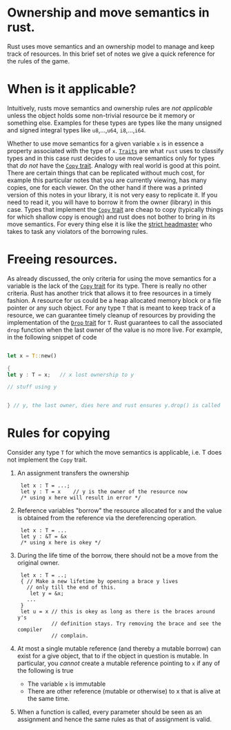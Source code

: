 # Ownership and move semantics in rust.

Rust uses move semantics and an ownership model to manage and keep
track of resources. In this brief set of notes we give a quick
reference for the rules of the game.

# When is it applicable?

Intuitively, rusts move semantics and ownership rules are _not
applicable_ unless the object holds some non-trivial resource be it
memory or something else. Examples for these types are types like the
many unsigned and signed integral types like `u8`,...,`u64`,
`i8`,...,`i64`.

Whether to use move semantics for a given variable `x` is in essence a
property associated with the type of `x`. [`Traits`][traits] are what
`rust` uses to classify types and in this case rust decides to use
move semantics only for types that _do not_ have the [`Copy`
trait][trait-Copy]. Analogy with real world is good at this
point. There are certain things that can be replicated without much
cost, for example this particular notes that you are currently
viewing, has many copies, one for each viewer. On the other hand if
there was a printed version of this notes in your library, it is not
very easy to replicate it. If you need to read it, you will have to
borrow it from the owner (library) in this case. Types that implement
the [`Copy` trait][trait-Copy] are cheap to copy (typically things for
which shallow copy is enough) and rust does not bother to bring in its
move semantics. For every thing else it is like the [strict
headmaster][strict-headmaster] who takes to task any violators of the
borrowing rules.

# Freeing resources.

As already discussed, the only criteria for using the move semantics
for a variable is the lack of the [`Copy` trait][trait-Copy] for its
type. There is really no other criteria. Rust has another trick that
allows it to free resources in a timely fashion. A resource for us
could be a heap allocated memory block or a file pointer or any such
object. For any type `T` that is meant to keep track of a resource, we
can guarantee timely cleanup of resources by providing the
implementation of the [`Drop` trait][trait-Drop] for `T`. Rust
guarantees to call the associated `drop` function when the last owner
of the value is no more live. For example, in the following snippet of
code

```rust

let x = T::new()

{
let y : T = x;   // x lost ownership to y

// stuff using y


} // y, the last owner, dies here and rust ensures y.drop() is called


```

# Rules for copying

Consider any type `T` for which the move semantics is applicable,
i.e. T does not implement the `Copy` trait.

1. An assignment transfers the ownership

        let x : T = ...;
		let y : T = x    // y is the owner of the resource now
		/* using x here will result in error */

2. Reference variables "borrow" the resource allocated for x and
   the value is obtained from the reference via the dereferencing
   operation.

	    let x : T = ...
		let y : &T = &x
		/* using x here is okey */

3. During the life time of the borrow, there should not be a move from
   the original owner.

        let x : T = ..;
		{ // Make a new lifetime by opening a brace y lives
	      // only till the end of this.
		   let y = &x;
		  ...
		}
		let u = x // this is okey as long as there is the braces around y's
                  // definition stays. Try removing the brace and see the compiler
				  // complain.

4. At most a single mutable reference (and thereby a mutable borrow)
   can exist for a give object, that to if the object in question is
   mutable. In particular, you _cannot_ create a mutable reference
   pointing to `x` if any of the following is true

     - The variable `x` is immutable
     - There are other reference (mutable or otherwise) to x that is
	   alive at the same time.

5. When a function is called, every parameter should be seen as an assignment
   and hence the same rules as that of assignment is valid.

[trait-Copy]: <https://doc.rust-lang.org/std/marker/trait.Copy.html>
[trait-Drop]: <https://doc.rust-lang.org/std/ops/trait.Drop.html>
[strict-headmaster]: <https://www.youtube.com/watch?v=ppVpdsClN80> "Rowan Atkinson: School"
[traits]:<https://doc.rust-lang.org/1.8.0/book/traits.html> "Traits in Rust"

